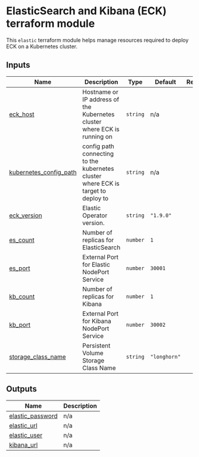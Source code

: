 # ElasticSearch and Kibana (ECK) terraform module

This `elastic` terraform module helps manage resources required to deploy 
ECK on a Kubernetes cluster.


<!-- BEGIN_TF_DOCS -->
## Inputs

| Name | Description | Type | Default | Required |
|------|-------------|------|---------|:--------:|
| <a name="input_eck_host"></a> [eck\_host](#input\_eck\_host) | Hostname or IP address of the Kubernetes cluster where ECK is running on | `string` | n/a | yes |
| <a name="input_kubernetes_config_path"></a> [kubernetes\_config\_path](#input\_kubernetes\_config\_path) | config path connecting to the kubernetes cluster where ECK is target to deploy to | `string` | n/a | yes |
| <a name="input_eck_version"></a> [eck\_version](#input\_eck\_version) | Elastic Operator version. | `string` | `"1.9.0"` | no |
| <a name="input_es_count"></a> [es\_count](#input\_es\_count) | Number of replicas for ElasticSearch | `number` | `1` | no |
| <a name="input_es_port"></a> [es\_port](#input\_es\_port) | External Port for Elastic NodePort Service | `number` | `30001` | no |
| <a name="input_kb_count"></a> [kb\_count](#input\_kb\_count) | Number of replicas for Kibana | `number` | `1` | no |
| <a name="input_kb_port"></a> [kb\_port](#input\_kb\_port) | External Port for Kibana NodePort Service | `number` | `30002` | no |
| <a name="input_storage_class_name"></a> [storage\_class\_name](#input\_storage\_class\_name) | Persistent Volume Storage Class Name | `string` | `"longhorn"` | no |

## Outputs

| Name | Description |
|------|-------------|
| <a name="output_elastic_password"></a> [elastic\_password](#output\_elastic\_password) | n/a |
| <a name="output_elastic_url"></a> [elastic\_url](#output\_elastic\_url) | n/a |
| <a name="output_elastic_user"></a> [elastic\_user](#output\_elastic\_user) | n/a |
| <a name="output_kibana_url"></a> [kibana\_url](#output\_kibana\_url) | n/a |
<!-- END_TF_DOCS -->